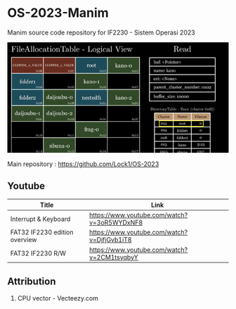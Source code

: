 # OS-2023-Manim
Manim source code repository for IF2230 - Sistem Operasi 2023

![FAT32 IF2230 Edition](img/fat32-if2230-rw.gif)

Main repository : https://github.com/Lock1/OS-2023



## Youtube
| Title | Link |
| ----- | ---- |
| Interrupt & Keyboard | https://www.youtube.com/watch?v=3oR5WYDxNF8
| FAT32 IF2230 edition overview | https://www.youtube.com/watch?v=DjfjGvb1iT8
| FAT32 IF2230 R/W | https://www.youtube.com/watch?v=2CM1tsyqbyY



## Attribution
1. CPU vector - Vecteezy.com